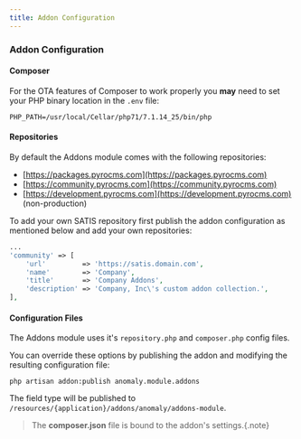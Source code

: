 ```yaml
---
title: Addon Configuration 
---
```


### Addon Configuration

#### Composer

For the OTA features of Composer to work properly you **may** need to set your PHP binary location in the `.env` file:

    PHP_PATH=/usr/local/Cellar/php71/7.1.14_25/bin/php
    
#### Repositories

By default the Addons module comes with the following repositories:

 - [https://packages.pyrocms.com](https://packages.pyrocms.com)
 - [https://community.pyrocms.com](https://community.pyrocms.com)
 - [https://development.pyrocms.com](https://development.pyrocms.com) (non-production)
 
To add your own SATIS repository first publish the addon configuration as mentioned below and add your own repositories:

```php
...
'community' => [
    'url'         => 'https://satis.domain.com',
    'name'        => 'Company',
    'title'       => 'Company Addons',
    'description' => 'Company, Inc\'s custom addon collection.',
],
```
 
#### Configuration Files

The Addons module uses it's `repository.php` and `composer.php` config files.

You can override these options by publishing the addon and modifying the resulting configuration file:

    php artisan addon:publish anomaly.module.addons

The field type will be published to `/resources/{application}/addons/anomaly/addons-module`.

>The **composer.json** file is bound to the addon's settings.{.note}
